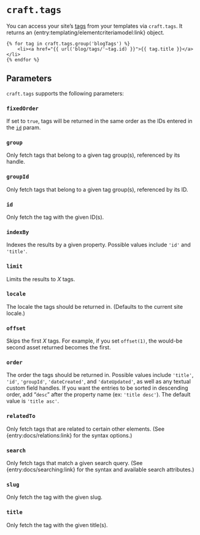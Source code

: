 # `craft.tags`

You can access your site’s [tags]({entry:docs/tags}) from your templates via `craft.tags`. It returns an {entry:templating/elementcriteriamodel:link} object.

```twig
{% for tag in craft.tags.group('blogTags') %}
    <li><a href="{{ url('blog/tags/'~tag.id) }}">{{ tag.title }}</a></li>
{% endfor %}
```

## Parameters

`craft.tags` supports the following parameters:

### `fixedOrder`

If set to `true`, tags will be returned in the same order as the IDs entered in the [`id`](#id) param.

### `group`

Only fetch tags that belong to a given tag group(s), referenced by its handle.

### `groupId`

Only fetch tags that belong to a given tag group(s), referenced by its ID.

### `id`

Only fetch the tag with the given ID(s).

### `indexBy`

Indexes the results by a given property. Possible values include `'id'` and `'title'`.

### `limit`

Limits the results to *X* tags.

### `locale`

The locale the tags should be returned in. (Defaults to the current site locale.)

### `offset`

Skips the first *X* tags. For example, if you set `offset(1)`, the would-be second asset returned becomes the first.

### `order`

The order the tags should be returned in. Possible values include `'title'`, `'id'`, `'groupId'`, `'dateCreated'`, and `'dateUpdated'`, as well as any textual custom field handles. If you want the entries to be sorted in descending order, add “`desc`” after the property name (ex: `'title desc'`). The default value is `'title asc'`.

### `relatedTo`

Only fetch tags that are related to certain other elements. (See {entry:docs/relations:link} for the syntax options.)

### `search`

Only fetch tags that match a given search query. (See {entry:docs/searching:link} for the syntax and available search attributes.)

### `slug`

Only fetch the tag with the given slug.

### `title`

Only fetch the tag with the given title(s).